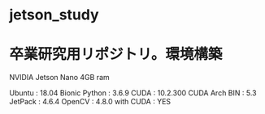 # jetson_study

# 卒業研究用リポジトリ。環境構築

NVIDIA Jetson Nano 4GB ram

Ubuntu : 18.04 Bionic
Python : 3.6.9
CUDA : 10.2.300
CUDA Arch BIN : 5.3
JetPack : 4.6.4
OpenCV : 4.8.0 with CUDA : YES